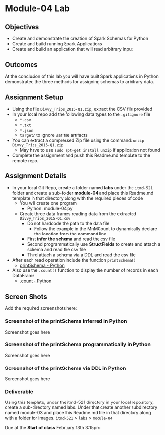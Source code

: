 # Module-04 Lab

## Objectives

* Create and demonstrate the creation of Spark Schemas for Python
* Create and build running Spark Applications
* Create and build an application that will read arbitrary input

## Outcomes

At the conclusion of this lab you will have built Spark applications in Python demonstrated the three methods for assigning schemas to arbitrary data.

## Assignment Setup

- Using the file `Divvy_Trips_2015-Q1.zip`, extract the CSV file provided
- In your local repo add the following data types to the `.gitignore` file
  - `*.csv`
  - `*.txt`
  - `*.json`
  - `target/` to ignore Jar file artifacts
- You can extract a compressed Zip file using the command: `unzip Divvy_Trips_2015-Q1.zip`
  - May have to use `sudo apt-get install unzip` if application not found
- Complete the assignment and push this Readme.md template to the remote repo.

## Assignment Details

- In your local Git Repo, create a folder named **labs** under the `itmd-521` folder and create a sub-folder **module-04** and place this Readme.md template in that directory along with the required pieces of code
  - You will create one program
    - Python: module-04.py
  - Create three data frames reading data from the extracted `Divvy_Trips_2015-Q1.csv` 
    - Do not hardcode the path to the data file
      - Follow the example in the MnMCount to dynamically declare the location from the command line
    - First **infer the schema** and read the csv file
    - Second programmatically use **StructFields** to create and attach a schema and read the csv file
    - Third attach a schema via a DDL and read the csv file
- After each read operation include the function `printSchema()`
  - [printSchema - Python](https://spark.apache.org/docs/latest/api/python/reference/pyspark.sql/api/pyspark.sql.DataFrame.printSchema.html?highlight=printschema "pyspark printschema web page")
- Also use the `.count()` function to display the number of records in each DataFrame
  - [.count - Python](https://spark.apache.org/docs/latest/api/python/reference/pyspark.sql/api/pyspark.sql.functions.count.html?highlight=count#pyspark.sql.functions.count "webpage to Scala API")

## Screen Shots

Add the required screenshots here:

### Screenshot of the printSchema inferred in Python

Screenshot goes here

### Screenshot of the printSchema programmatically in Python

Screenshot goes here

### Screenshot of the printSchema via DDL in Python

Screenshot goes here

### Deliverable

Using this template, under the itmd-521 directory in your local repository, create a sub-directory named labs. Under that create another subdirectory named module-03 and place this Readme.md file in that directory along with a folder for images. `itmd-521` > `labs` > `module-04`

Due at the **Start of class** February 13th 3:15pm
